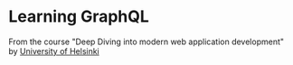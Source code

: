 # Learning GraphQL
From the course "Deep Diving into modern web application development" by [University of Helsinki](https://fullstackopen.com/en/)
